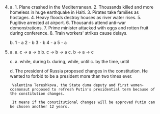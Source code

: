 4. 
    a. 
        1. Plane crashed in the Mediterranean.
        2. Thousands killed and more homeless in huge earthquake in Haiti.
        3. Pirates take families as hostages.
        4. Heavy floods destroy houses as river water rises.
        5. Fugitive arrested at airport.
        6. Thousands attend anti-war demonstrations.
        7. Prime minister attacked with eggs and rotten fruit during conference.
        8. Train workers' strikes cause delays.

    b.
        1 - a
        2 - b
        3 - b
        4 - a
        5 - a

5. 
    a. 
        a. c -> a -> b
        b. c -> b -> a
        c. b -> a -> c

    c.
        a. while, during
        b. during, while, until
        c. by the time, until

    d.
        The president of Russia proposed changes in the constitution. He wanted to forbid to be a president more than two times ever. 

        Valentina Tereshkova, the State duma deputy and first women-cosmonaut proposed to refresh Putin's presidential term because of the constitution changes.

        It means if the constitutional changes will be approved Putin can be chosen another 12 years.